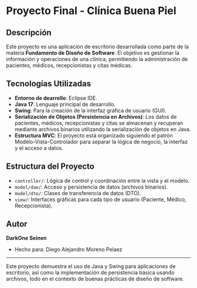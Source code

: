 # Proyecto Final - Clínica Buena Piel

## Descripción

Este proyecto es una aplicación de escritorio desarrollada como parte de la materia **Fundamento de Diseño de Software**. El objetivo es gestionar la información y operaciones de una clínica, permitiendo la administración de pacientes, médicos, recepcionistas y citas médicas.

## Tecnologías Utilizadas

- **Entorno de dearrollo**: Eclipse IDE.
- **Java 17**: Lenguaje principal de desarrollo.
- **Swing**: Para la creación de la interfaz gráfica de usuario (GUI).
- **Serialización de Objetos (Persistencia en Archivos)**: Los datos de pacientes, médicos, recepcionistas y citas se almacenan y recuperan mediante archivos binarios utilizando la serialización de objetos en Java.
- **Estructura MVC**: El proyecto está organizado siguiendo el patrón Modelo-Vista-Controlador para separar la lógica de negocio, la interfaz y el acceso a datos.

## Estructura del Proyecto

- `controller/`: Lógica de control y coordinación entre la vista y el modelo.
- `model/dao/`: Acceso y persistencia de datos (archivos binarios).
- `model/dto/`: Clases de transferencia de datos (DTO).
- `view/`: Interfaces gráficas para cada tipo de usuario (Paciente, Médico, Recepcionista).

## Autor

**DarkOne Seinen**
- Hecho para: Diego Alejandro Moreno Pelaez

---

Este proyecto demuestra el uso de Java y Swing para aplicaciones de escritorio, así como la implementación de persistencia básica usando archivos, todo en el contexto de buenas prácticas de diseño de software.
